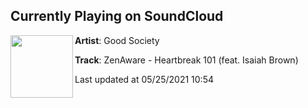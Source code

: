 ## Currently Playing on SoundCloud

[<img align="left" width="100" src="https://i1.sndcdn.com/artworks-Cy1EcICKzrSjTc0t-RWSjFQ-t500x500.jpg">](https://soundcloud.com/goodsociety/heartbreak101)

**Artist**: Good Society 

**Track**: ZenAware - Heartbreak 101 (feat. Isaiah Brown)

Last updated at 05/25/2021 10:54
